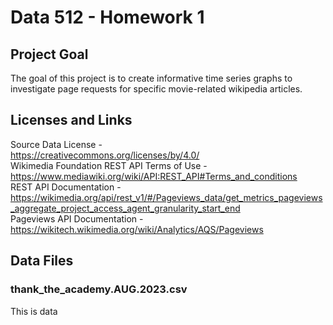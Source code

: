 # Data 512 - Homework 1
## Project Goal
The goal of this project is to create informative time series graphs to investigate page requests for specific movie-related wikipedia articles.
## Licenses and Links
Source Data License -  
https://creativecommons.org/licenses/by/4.0/  
Wikimedia Foundation REST API Terms of Use -  
https://www.mediawiki.org/wiki/API:REST_API#Terms_and_conditions  
REST API Documentation -  
https://wikimedia.org/api/rest_v1/#/Pageviews_data/get_metrics_pageviews_aggregate_project_access_agent_granularity_start_end  
Pageviews API Documentation -  
https://wikitech.wikimedia.org/wiki/Analytics/AQS/Pageviews
## Data Files
### thank_the_academy.AUG.2023.csv
This is data
